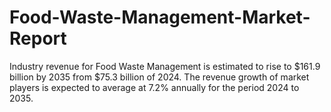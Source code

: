 # Food-Waste-Management-Market-Report
Industry revenue for Food Waste Management is estimated to rise to $161.9 billion by 2035 from $75.3 billion of 2024. The revenue growth of market players is expected to average at 7.2% annually for the period 2024 to 2035.
